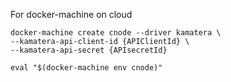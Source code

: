 For docker-machine on cloud

```
docker-machine create cnode --driver kamatera \
--kamatera-api-client-id {APIClientId} \
--kamatera-api-secret {APIsecretId}
```

```
eval "$(docker-machine env cnode)"
```
